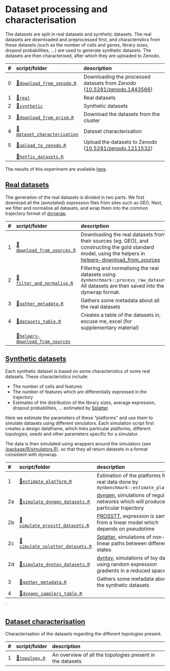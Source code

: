 
# Dataset processing and characterisation

The datasets are split in real datasets and synthetic datasets. The real
datasets are downloaded and preprocessed first, and characteristics from
these datasets (such as the number of cells and genes, library sizes,
dropout probabilities, …) are used to generate synthetic datasets. The
datasets are then characterised, after which they are uploaded to
Zenodo.

| \# | script/folder                                              | description                                                                                                       |
| :- | :--------------------------------------------------------- | :---------------------------------------------------------------------------------------------------------------- |
| 0  | [📄`download_from_zenodo.R`](00-download_from_zenodo.R)     | Downloading the processed datasets from Zenodo ([10.5281/zenodo.1443566](https://doi.org/10.5281/zenodo.1443566)) |
| 1  | [📁`real`](01-real)                                         | Real datasets                                                                                                     |
| 2  | [📁`synthetic`](02-synthetic)                               | Synthetic datasets                                                                                                |
| 3  | [📄`download_from_prism.R`](03-download_from_prism.R)       | Download the datasets from the cluster                                                                            |
| 4  | [📁`dataset_characterisation`](04-dataset_characterisation) | Dataset characterisation                                                                                          |
| 5  | [📄`upload_to_zenodo.R`](05-upload_to_zenodo.R)             | Upload the datasets to Zenodo ([10.5281/zenodo.1211532](https://doi.org/10.5281/zenodo.1211532))                  |
|    | [📄`hotfix_datasets.R`](hotfix_datasets.R)                  |                                                                                                                   |

The results of this experiment are available
[here](https://github.com/dynverse/dynbenchmark_results/tree/master/01-datasets).

## [Real datasets](01-real)

The generation of the real datasets is divided in two parts. We first
download all the (annotated) expression files from sites such as GEO.
Next, we filter and normalise all datasets, and wrap them into the
common trajectory format of
[dynwrap](https://www.github.com/dynverse/dynwrap).

| \# | script/folder                                                             | description                                                                                                                                                                                         |
| :- | :------------------------------------------------------------------------ | :-------------------------------------------------------------------------------------------------------------------------------------------------------------------------------------------------- |
| 1  | [📄`download_from_sources.R`](01-real/01-download_from_sources.R)          | Downloading the real datasets from their sources (eg. GEO), and constructing the gold standard model, using the helpers in [helpers-download\_from\_sources](01-real/helpers-download_from_sources) |
| 2  | [📄`filter_and_normalise.R`](01-real/02-filter_and_normalise.R)            | Filtering and normalising the real datasets using `dynbenchmark::process_raw_dataset` All datasets are then saved into the dynwrap format.                                                          |
| 3  | [📄`gather_metadata.R`](01-real/03-gather_metadata.R)                      | Gathers some metadata about all the real datasets                                                                                                                                                   |
| 4  | [📄`datasets_table.R`](01-real/04-datasets_table.R)                        | Creates a table of the datasets in, excuse me, excel (for supplementary material)                                                                                                                   |
|    | [📁`helpers-download_from_sources`](01-real/helpers-download_from_sources) |                                                                                                                                                                                                     |

## [Synthetic datasets](02-synthetic)

Each synthetic dataset is based on some characteristics of some real
datasets. These characteristics include:

  - The number of cells and features
  - The number of features which are differentially expressed in the
    trajectory
  - Estimates of the distribution of the library sizes, average
    expression, dropout probabilities, … estimated by
    [Splatter](https://github.com/Oshlack/splatter).

Here we estimate the parameters of these “platforms” and use them to
simulate datasets using different simulators. Each simulation script
first creates a design dataframe, which links particular platforms,
different topologies, seeds and other parameters specific for a
simulator.

The data is then simulated using wrappers around the simulators (see
[/package/R/simulators.R](/package/R/simulators.R)), so that they all
return datasets in a format consistent with
dynwrap.

| \# | script/folder                                                                    | description                                                                                                                 |
| :- | :------------------------------------------------------------------------------- | :-------------------------------------------------------------------------------------------------------------------------- |
| 1  | [📄`estimate_platform.R`](02-synthetic/01-estimate_platform.R)                    | Estimation of the platforms from real data done by `dynbenchmark::estimate_platform`                                        |
| 2a | [📄`simulate_dyngen_datasets.R`](02-synthetic/02a-simulate_dyngen_datasets.R)     | [dyngen](https://github.com/dynverse/dyngen), simulations of regulatory networks which will produce a particular trajectory |
| 2b | [📄`simulate_prosstt_datasets.R`](02-synthetic/02b-simulate_prosstt_datasets.R)   | [PROSSTT](https://github.com/soedinglab/prosstt), expression is sampled from a linear model which depends on pseudotime     |
| 2c | [📄`simulate_splatter_datasets.R`](02-synthetic/02c-simulate_splatter_datasets.R) | [Splatter](https://github.com/Oshlack/splatter), simulations of non-linear paths between different states                   |
| 2d | [📄`simulate_dyntoy_datasets.R`](02-synthetic/02d-simulate_dyntoy_datasets.R)     | [dyntoy](https://github.com/dynverse/dyntoy), simulations of toy data using random expression gradients in a reduced space  |
| 3  | [📄`gather_metadata.R`](02-synthetic/03-gather_metadata.R)                        | Gathers some metadata about all the synthetic datasets                                                                      |
| 4  | [📄`dyngen_samplers_table.R`](02-synthetic/04-dyngen_samplers_table.R)            |                                                                                                                             |

\`

## [Dataset characterisation](04-dataset_characterisation)

Characterisation of the datasets regarding the different topologies
present.

| \# | script/folder                                              | description                                               |
| :- | :--------------------------------------------------------- | :-------------------------------------------------------- |
| 1  | [📄`topology.R`](04-dataset_characterisation/01-topology.R) | An overview of all the topologies present in the datasets |
